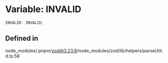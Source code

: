 # Variable: INVALID

```ts
INVALID: INVALID;
```

## Defined in

node\_modules/.pnpm/zod@3.23.8/node\_modules/zod/lib/helpers/parseUtil.d.ts:58
